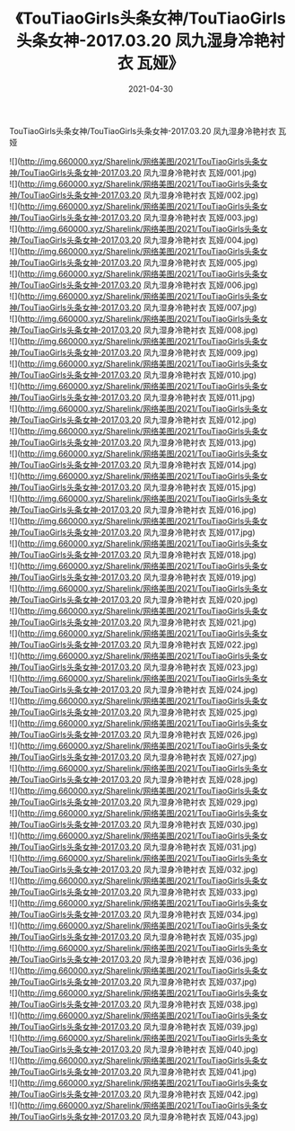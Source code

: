 ﻿---
layout: post
title:  《TouTiaoGirls头条女神/TouTiaoGirls头条女神-2017.03.20 凤九湿身冷艳衬衣 瓦娅》
date:   2021-04-30
img: http://img.660000.xyz/Sharelink/网络美图/2021/TouTiaoGirls头条女神/TouTiaoGirls头条女神-2017.03.20 凤九湿身冷艳衬衣 瓦娅/000.jpg
categories: [美女, 清纯, 唯美]
---

TouTiaoGirls头条女神/TouTiaoGirls头条女神-2017.03.20 凤九湿身冷艳衬衣 瓦娅

 ![](http://img.660000.xyz/Sharelink/网络美图/2021/TouTiaoGirls头条女神/TouTiaoGirls头条女神-2017.03.20 凤九湿身冷艳衬衣 瓦娅/001.jpg) <br>![](http://img.660000.xyz/Sharelink/网络美图/2021/TouTiaoGirls头条女神/TouTiaoGirls头条女神-2017.03.20 凤九湿身冷艳衬衣 瓦娅/002.jpg) <br>![](http://img.660000.xyz/Sharelink/网络美图/2021/TouTiaoGirls头条女神/TouTiaoGirls头条女神-2017.03.20 凤九湿身冷艳衬衣 瓦娅/003.jpg) <br>![](http://img.660000.xyz/Sharelink/网络美图/2021/TouTiaoGirls头条女神/TouTiaoGirls头条女神-2017.03.20 凤九湿身冷艳衬衣 瓦娅/004.jpg) <br>![](http://img.660000.xyz/Sharelink/网络美图/2021/TouTiaoGirls头条女神/TouTiaoGirls头条女神-2017.03.20 凤九湿身冷艳衬衣 瓦娅/005.jpg) <br>![](http://img.660000.xyz/Sharelink/网络美图/2021/TouTiaoGirls头条女神/TouTiaoGirls头条女神-2017.03.20 凤九湿身冷艳衬衣 瓦娅/006.jpg) <br>![](http://img.660000.xyz/Sharelink/网络美图/2021/TouTiaoGirls头条女神/TouTiaoGirls头条女神-2017.03.20 凤九湿身冷艳衬衣 瓦娅/007.jpg) <br>![](http://img.660000.xyz/Sharelink/网络美图/2021/TouTiaoGirls头条女神/TouTiaoGirls头条女神-2017.03.20 凤九湿身冷艳衬衣 瓦娅/008.jpg) <br>![](http://img.660000.xyz/Sharelink/网络美图/2021/TouTiaoGirls头条女神/TouTiaoGirls头条女神-2017.03.20 凤九湿身冷艳衬衣 瓦娅/009.jpg) <br>![](http://img.660000.xyz/Sharelink/网络美图/2021/TouTiaoGirls头条女神/TouTiaoGirls头条女神-2017.03.20 凤九湿身冷艳衬衣 瓦娅/010.jpg) <br>![](http://img.660000.xyz/Sharelink/网络美图/2021/TouTiaoGirls头条女神/TouTiaoGirls头条女神-2017.03.20 凤九湿身冷艳衬衣 瓦娅/011.jpg) <br>![](http://img.660000.xyz/Sharelink/网络美图/2021/TouTiaoGirls头条女神/TouTiaoGirls头条女神-2017.03.20 凤九湿身冷艳衬衣 瓦娅/012.jpg) <br>![](http://img.660000.xyz/Sharelink/网络美图/2021/TouTiaoGirls头条女神/TouTiaoGirls头条女神-2017.03.20 凤九湿身冷艳衬衣 瓦娅/013.jpg) <br>![](http://img.660000.xyz/Sharelink/网络美图/2021/TouTiaoGirls头条女神/TouTiaoGirls头条女神-2017.03.20 凤九湿身冷艳衬衣 瓦娅/014.jpg) <br>![](http://img.660000.xyz/Sharelink/网络美图/2021/TouTiaoGirls头条女神/TouTiaoGirls头条女神-2017.03.20 凤九湿身冷艳衬衣 瓦娅/015.jpg) <br>![](http://img.660000.xyz/Sharelink/网络美图/2021/TouTiaoGirls头条女神/TouTiaoGirls头条女神-2017.03.20 凤九湿身冷艳衬衣 瓦娅/016.jpg) <br>![](http://img.660000.xyz/Sharelink/网络美图/2021/TouTiaoGirls头条女神/TouTiaoGirls头条女神-2017.03.20 凤九湿身冷艳衬衣 瓦娅/017.jpg) <br>![](http://img.660000.xyz/Sharelink/网络美图/2021/TouTiaoGirls头条女神/TouTiaoGirls头条女神-2017.03.20 凤九湿身冷艳衬衣 瓦娅/018.jpg) <br>![](http://img.660000.xyz/Sharelink/网络美图/2021/TouTiaoGirls头条女神/TouTiaoGirls头条女神-2017.03.20 凤九湿身冷艳衬衣 瓦娅/019.jpg) <br>![](http://img.660000.xyz/Sharelink/网络美图/2021/TouTiaoGirls头条女神/TouTiaoGirls头条女神-2017.03.20 凤九湿身冷艳衬衣 瓦娅/020.jpg) <br>![](http://img.660000.xyz/Sharelink/网络美图/2021/TouTiaoGirls头条女神/TouTiaoGirls头条女神-2017.03.20 凤九湿身冷艳衬衣 瓦娅/021.jpg) <br>![](http://img.660000.xyz/Sharelink/网络美图/2021/TouTiaoGirls头条女神/TouTiaoGirls头条女神-2017.03.20 凤九湿身冷艳衬衣 瓦娅/022.jpg) <br>![](http://img.660000.xyz/Sharelink/网络美图/2021/TouTiaoGirls头条女神/TouTiaoGirls头条女神-2017.03.20 凤九湿身冷艳衬衣 瓦娅/023.jpg) <br>![](http://img.660000.xyz/Sharelink/网络美图/2021/TouTiaoGirls头条女神/TouTiaoGirls头条女神-2017.03.20 凤九湿身冷艳衬衣 瓦娅/024.jpg) <br>![](http://img.660000.xyz/Sharelink/网络美图/2021/TouTiaoGirls头条女神/TouTiaoGirls头条女神-2017.03.20 凤九湿身冷艳衬衣 瓦娅/025.jpg) <br>![](http://img.660000.xyz/Sharelink/网络美图/2021/TouTiaoGirls头条女神/TouTiaoGirls头条女神-2017.03.20 凤九湿身冷艳衬衣 瓦娅/026.jpg) <br>![](http://img.660000.xyz/Sharelink/网络美图/2021/TouTiaoGirls头条女神/TouTiaoGirls头条女神-2017.03.20 凤九湿身冷艳衬衣 瓦娅/027.jpg) <br>![](http://img.660000.xyz/Sharelink/网络美图/2021/TouTiaoGirls头条女神/TouTiaoGirls头条女神-2017.03.20 凤九湿身冷艳衬衣 瓦娅/028.jpg) <br>![](http://img.660000.xyz/Sharelink/网络美图/2021/TouTiaoGirls头条女神/TouTiaoGirls头条女神-2017.03.20 凤九湿身冷艳衬衣 瓦娅/029.jpg) <br>![](http://img.660000.xyz/Sharelink/网络美图/2021/TouTiaoGirls头条女神/TouTiaoGirls头条女神-2017.03.20 凤九湿身冷艳衬衣 瓦娅/030.jpg) <br>![](http://img.660000.xyz/Sharelink/网络美图/2021/TouTiaoGirls头条女神/TouTiaoGirls头条女神-2017.03.20 凤九湿身冷艳衬衣 瓦娅/031.jpg) <br>![](http://img.660000.xyz/Sharelink/网络美图/2021/TouTiaoGirls头条女神/TouTiaoGirls头条女神-2017.03.20 凤九湿身冷艳衬衣 瓦娅/032.jpg) <br>![](http://img.660000.xyz/Sharelink/网络美图/2021/TouTiaoGirls头条女神/TouTiaoGirls头条女神-2017.03.20 凤九湿身冷艳衬衣 瓦娅/033.jpg) <br>![](http://img.660000.xyz/Sharelink/网络美图/2021/TouTiaoGirls头条女神/TouTiaoGirls头条女神-2017.03.20 凤九湿身冷艳衬衣 瓦娅/034.jpg) <br>![](http://img.660000.xyz/Sharelink/网络美图/2021/TouTiaoGirls头条女神/TouTiaoGirls头条女神-2017.03.20 凤九湿身冷艳衬衣 瓦娅/035.jpg) <br>![](http://img.660000.xyz/Sharelink/网络美图/2021/TouTiaoGirls头条女神/TouTiaoGirls头条女神-2017.03.20 凤九湿身冷艳衬衣 瓦娅/036.jpg) <br>![](http://img.660000.xyz/Sharelink/网络美图/2021/TouTiaoGirls头条女神/TouTiaoGirls头条女神-2017.03.20 凤九湿身冷艳衬衣 瓦娅/037.jpg) <br>![](http://img.660000.xyz/Sharelink/网络美图/2021/TouTiaoGirls头条女神/TouTiaoGirls头条女神-2017.03.20 凤九湿身冷艳衬衣 瓦娅/038.jpg) <br>![](http://img.660000.xyz/Sharelink/网络美图/2021/TouTiaoGirls头条女神/TouTiaoGirls头条女神-2017.03.20 凤九湿身冷艳衬衣 瓦娅/039.jpg) <br>![](http://img.660000.xyz/Sharelink/网络美图/2021/TouTiaoGirls头条女神/TouTiaoGirls头条女神-2017.03.20 凤九湿身冷艳衬衣 瓦娅/040.jpg) <br>![](http://img.660000.xyz/Sharelink/网络美图/2021/TouTiaoGirls头条女神/TouTiaoGirls头条女神-2017.03.20 凤九湿身冷艳衬衣 瓦娅/041.jpg) <br>![](http://img.660000.xyz/Sharelink/网络美图/2021/TouTiaoGirls头条女神/TouTiaoGirls头条女神-2017.03.20 凤九湿身冷艳衬衣 瓦娅/042.jpg) <br>![](http://img.660000.xyz/Sharelink/网络美图/2021/TouTiaoGirls头条女神/TouTiaoGirls头条女神-2017.03.20 凤九湿身冷艳衬衣 瓦娅/043.jpg) <br>
